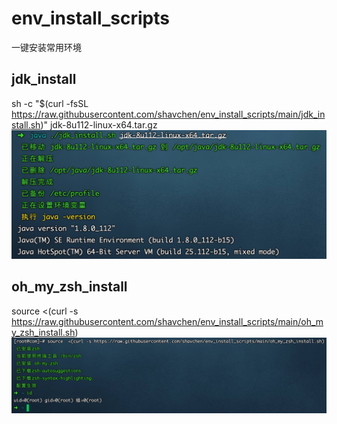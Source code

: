 # env_install_scripts
一键安装常用环境

## jdk_install
sh -c "$(curl -fsSL https://raw.githubusercontent.com/shavchen/env_install_scripts/main/jdk_install.sh)" jdk-8u112-linux-x64.tar.gz
![./jdk_install.sh](https://github.com/shavchen/env_install_scripts/blob/main/jdk.png?raw=true)

## oh_my_zsh_install
source  <(curl -s https://raw.githubusercontent.com/shavchen/env_install_scripts/main/oh_my_zsh_install.sh)
![oh_my_zsh_install](https://github.com/shavchen/env_install_scripts/blob/main/zsh.png?raw=true)

